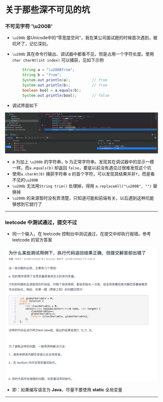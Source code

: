 # 关于那些深不可见的坑

### 不可见字符 '\u200B'

- `\u200b` 是Unicode中的“零宽度空间”，我在某公司面试题的时候首次遇到，被坑坏了，记忆深刻。

- `\u200b` 其在命令行输出、调试器中都看不见，但是占用一个字符长度。使用`char charAt(int index)` 可以捕获，见如下示例

```java
        String a = "\u200Bfrom";
        String b = "from";
        System.out.println(a);			// from
        System.out.println(b);			// from
        boolean bool = a.equals(b);
        System.out.println(bool);		// false
```

- 调试界面如下

<p align="center">
          <img src="https://raw.githubusercontent.com/TortoiseKnightB/Java_notes/main/images/关于那些深不可见的坑/01.png" width="1000"/>
  </p>

- a 为加上 `\u200b` 的字符串，b 为正常字符串。发现其在调试器中的显示一模一样，而`a.equals(b)` 却返回 `false`，要是以前没有遇见过很难发现这个坑
- 使用`a.charAt(0)` 捕获字符串 a 的首个字符，可以发现其结果并非`f`，而是看不见的`\u200B`
- `\u200b` 无法用`String trim()` 处理掉，得用 `a.replaceAll("\u200B", "")` 替换掉
- `\u200b` 的来源暂时没有弄清楚，只知道可能和前端有关，以后遇到这种坑能够想到它就行了

------

### leetcode 中测试通过，提交不过

- 同一个输入，在 leetcode 控制台中测试通过，在提交中却执行报错。参考 leetcode 的官方答案

<p align="center">
          <img src="https://raw.githubusercontent.com/TortoiseKnightB/Java_notes/main/images/关于那些深不可见的坑/02.png" width="500"/>
  </p>

- 即：如果编写语言为 **Java**，尽量不要使用 **static** 全局变量

------

